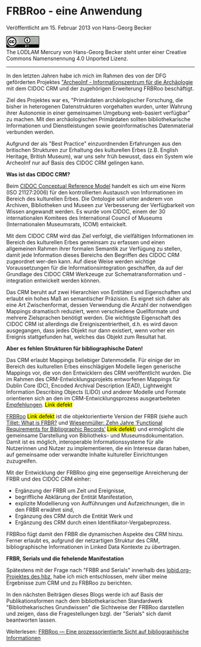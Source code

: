 # FRBRoo - eine Anwendung

Veröffentlicht am 15. Februar 2013 von Hans-Georg Becker	

![The LODLAM Mercury von Hans-Georg Becker steht unter einer Creative Commons Namensnennung 4.0 Unported Lizenz.](../../../cc_by_88x31.png)\
The LODLAM Mercury von Hans-Georg Becker steht unter einer Creative Commons Namensnennung 4.0 Unported Lizenz.

***

In den letzten Jahren habe ich mich im Rahmen des von der DFG geförderten Projektes ["ArcheoInf - Informationszentrum für die Archäologie](https://www.ub.tu-dortmund.de/archeoinf/) mit dem CIDOC CRM und der zugehörigen Erweiterung FRBRoo beschäftigt.

Ziel des Projektes war es, "Primärdaten archäologischer Forschung, die bisher in heterogenen Datenstrukturen vorgehalten wurden, unter Wahrung ihrer Autonomie in einer gemeinsamen Umgebung web-basiert verfügbar" zu machen. Mit den archäologischen Primärdaten sollten bibliothekarische Informationen und Dienstleistungen sowie geoinformatisches Datenmaterial verbunden werden.

Aufgrund der als "Best Practice" einzuordnenden Erfahrungen aus den britischen Strukturen zur Erhaltung des kulturellen Erbes (z.B. English Heritage, British Museum), war uns sehr früh bewusst, dass ein System wie ArcheoInf nur auf Basis des CIDOC CRM gelingen kann.

**Was ist das CIDOC CRM?**

Beim [CIDOC Conceptual Reference Model](http://www.cidoc-crm.org/) handelt es sich um eine Norm (ISO 21127:2006) für den kontrollierten Austausch von Informationen im Bereich des kulturellen Erbes. Die Ontologie soll unter anderem von Archiven, Bibliotheken und Museen zur Verbesserung der Verfügbarkeit von Wissen angewandt werden. Es wurde vom CIDOC, einem der 30 internationalen Komitees des International Council of Museums (Internationalen Museumsrats, ICOM) entwickelt.

Mit dem CIDOC CRM wird das Ziel verfolgt, die vielfältigen Informationen im Bereich des kulturellen Erbes gemeinsam zu erfassen und einen allgemeinen Rahmen ihrer formalen Semantik zur Verfügung zu stellen, damit jede Information dieses Bereichs den Begriffen des CIDOC CRM zugeordnet wer-den kann. Auf diese Weise werden wichtige Voraussetzungen für die Informationsintegration geschaffen, da auf der Grundlage des CIDOC CRM Werkzeuge zur Schematransformation und -integration entwickelt werden können.

Das CRM beruht auf zwei Hierarchien von Entitäten und Eigenschaften und erlaubt ein hohes Maß an semantischer Präzision. Es eignet sich daher als eine Art Zwischenformat, dessen Verwendung die Anzahl der notwendigen Mappings dramatisch reduziert, wenn verschiedene Quellformate und mehrere Zielsprachen benötigt werden. Die wichtigste Eigenschaft des CIDOC CRM ist allerdings die Ereigniszentriertheit, d.h. es wird davon ausgegangen, dass jedes Objekt nur dann existiert, wenn vorher ein Ereignis stattgefunden hat, welches das Objekt zum Resultat hat.

**Aber es fehlen Strukturen für bibliographische Daten!**

Das CRM erlaubt Mappings beliebiger Datenmodelle. Für einige der im Bereich des kulturellen Erbes einschlägigen Modelle liegen generische Mappings vor, die von den Entwicklern des CRM veröffentlicht wurden. Die im Rahmen des CRM-Entwicklungsprojekts entworfenen Mappings für Dublin Core (DC), Encoded Archival Description (EAD), Lightweight Information Describing Objects (LIDO) und anderer Modelle und Formate orientieren sich an den im CRM-Entwicklungsprozess ausgearbeiteten [Empfehlungen](http://www.cidoc-crm.org/crm_mappings.html). <mark>Link defekt</mark>

[FRBRoo](http://www.cidoc-crm.org/frbr_inro.html) <mark>Link defekt</mark> ist die objektorientierte Version der FRBR (siehe auch [Tillet: What is FRBR?](http://www.loc.gov/cds/downloads/FRBR.PDF) und [Wiesenmüller: Zehn Jahre ‘Functional Requirements for Bibliographic Records’](http://www.b2i.de/fileadmin/dokumente/BFP_Bestand_2008/Jg_32-Nr_3/Jg_32-Nr_3_Aufsaetze/Jg_32-2008-Nr_3-S_348-359.pdf) <mark>Link defekt</mark>) und ermöglicht die gemeinsame Darstellung von Bibliotheks- und Museumsdokumentation. Damit ist es möglich, interoperable Informationssysteme für alle Nutzerinnen und Nutzer zu implementieren, die ein Interesse daran haben, auf gemeinsame oder verwandte Inhalte kultureller Einrichtungen zuzugreifen.

Mit der Entwicklung der FRBRoo ging eine gegenseitige Anreicherung der FRBR und des CIDOC CRM einher:

* Ergänzung der FRBR um Zeit und Ereignisse,
* begriffliche Abklärung der Entität Manifestation,
* explizite Modellierung von Aufführungen und Aufzeichnungen, die in den FRBR erwähnt sind,
* Ergänzung des CRM durch die Entität Werk und
* Ergänzung des CRM durch einen Identifikator-Vergabeprozess.

FRBRoo fügt damit den FRBR die dynamischen Aspekte des CRM hinzu. Ferner erlaubt es, aufgrund der netzartigen Struktur des CRM, bibliographische Informationen in Linked Data Kontexte zu übertragen.

**FRBR, Serials und die fehelende Manifestation**

Spätestens mit der Frage nach "FRBR and Serials" innerhalb des [lobid.org-Projektes des hbz](https://wiki1.hbz-nrw.de/display/SEM/2011/10/17/Serials+and+FRBR), habe ich mich entschlossen, mehr über meine Ergebnisse zum CRM und zu FRBRoo zu berichten.

In den nächsten Beiträgen dieses Blogs werde ich auf Basis der Publikationsformen nach dem bibliothekarischen Standardwerk "Bibliothekarisches Grundwissen" die Sichtweise der FRBRoo darstellen und zeigen, dass die Fragestellungen bzgl. der "Serials" sich damit beantworten lassen.

Weiterlesen: [FRBRoo — Eine prozessorientierte Sicht auf bibliographische Informationen](../16/frbroo-eine-prozessorientierte-sicht-auf-bibliographische-informationen.md)
